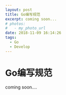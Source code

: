 ```yaml
---
layout: post
title: Go编写规范
excerpt: coming soon...
# photos:
#   - my_photo_url
date: 2018-11-09 16:14:26
tags: 
  - Go
  - Develop
---
```


# Go编写规范

coming soon....